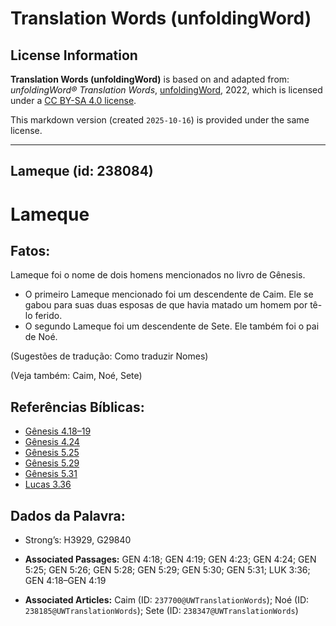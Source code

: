 # Translation Words (unfoldingWord)

## License Information

**Translation Words (unfoldingWord)** is based on and adapted from: _unfoldingWord® Translation Words_, [unfoldingWord](https://unfoldingword.org/utw), 2022, which is licensed under a [CC BY-SA 4.0 license](https://creativecommons.org/licenses/by-sa/4.0/legalcode.en).

This markdown version (created `2025-10-16`) is provided under the same license.



--------------------------------

## Lameque (id: 238084)

Lameque
=======

Fatos:
------

Lameque foi o nome de dois homens mencionados no livro de Gênesis.

* O primeiro Lameque mencionado foi um descendente de Caim. Ele se gabou para suas duas esposas de que havia matado um homem por tê\-lo ferido.
* O segundo Lameque foi um descendente de Sete. Ele também foi o pai de Noé.

(Sugestões de tradução: Como traduzir Nomes)

(Veja também: Caim, Noé, Sete)

Referências Bíblicas:
---------------------

* [Gênesis 4\.18–19](https://ref.ly/Gen4:18-Gen4:19)
* [Gênesis 4\.24](https://ref.ly/Gen4:24)
* [Gênesis 5\.25](https://ref.ly/Gen5:25)
* [Gênesis 5\.29](https://ref.ly/Gen5:29)
* [Gênesis 5\.31](https://ref.ly/Gen5:31)
* [Lucas 3\.36](https://ref.ly/Luke3:36)

Dados da Palavra:
-----------------

* Strong’s: H3929, G29840

* **Associated Passages:** GEN 4:18; GEN 4:19; GEN 4:23; GEN 4:24; GEN 5:25; GEN 5:26; GEN 5:28; GEN 5:29; GEN 5:30; GEN 5:31; LUK 3:36; GEN 4:18–GEN 4:19
* **Associated Articles:** Caim (ID: `237700@UWTranslationWords`); Noé (ID: `238185@UWTranslationWords`); Sete (ID: `238347@UWTranslationWords`)

